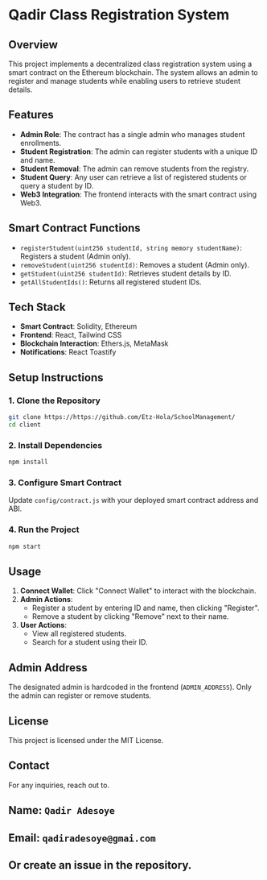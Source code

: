 # Qadir Class Registration System

## Overview
This project implements a decentralized class registration system using a smart contract on the Ethereum blockchain. The system allows an admin to register and manage students while enabling users to retrieve student details.

## Features
- **Admin Role**: The contract has a single admin who manages student enrollments.
- **Student Registration**: The admin can register students with a unique ID and name.
- **Student Removal**: The admin can remove students from the registry.
- **Student Query**: Any user can retrieve a list of registered students or query a student by ID.
- **Web3 Integration**: The frontend interacts with the smart contract using Web3.

## Smart Contract Functions
- `registerStudent(uint256 studentId, string memory studentName)`: Registers a student (Admin only).
- `removeStudent(uint256 studentId)`: Removes a student (Admin only).
- `getStudent(uint256 studentId)`: Retrieves student details by ID.
- `getAllStudentIds()`: Returns all registered student IDs.

## Tech Stack
- **Smart Contract**: Solidity, Ethereum
- **Frontend**: React, Tailwind CSS
- **Blockchain Interaction**: Ethers.js, MetaMask
- **Notifications**: React Toastify

## Setup Instructions
### 1. Clone the Repository
```bash
git clone https://https://github.com/Etz-Hola/SchoolManagement/
cd client
```

### 2. Install Dependencies
```bash
npm install
```

### 3. Configure Smart Contract
Update `config/contract.js` with your deployed smart contract address and ABI.

### 4. Run the Project
```bash
npm start
```

## Usage
1. **Connect Wallet**: Click "Connect Wallet" to interact with the blockchain.
2. **Admin Actions**:
   - Register a student by entering ID and name, then clicking "Register".
   - Remove a student by clicking "Remove" next to their name.
3. **User Actions**:
   - View all registered students.
   - Search for a student using their ID.

## Admin Address
The designated admin is hardcoded in the frontend (`ADMIN_ADDRESS`). Only the admin can register or remove students.

## License
This project is licensed under the MIT License.

## Contact
For any inquiries, reach out to.

## Name: `Qadir Adesoye`

## Email: `qadiradesoye@gmai.com` 

## Or create an issue in the repository.


